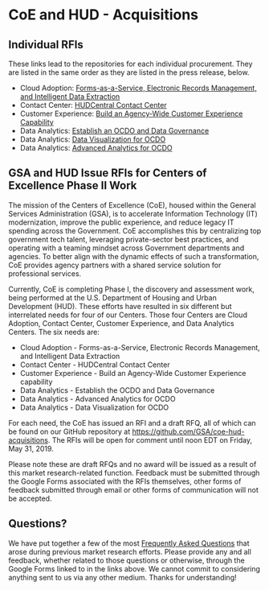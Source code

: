 # CoE and HUD - Acquisitions

## Individual RFIs

These links lead to the repositories for each individual procurement. They are listed in the same order as they are listed in the press release, below.

* Cloud Adoption: [Forms-as-a-Service, Electronic Records Management, and Intelligent Data Extraction](https://github.com/GSA/coe-hud-acq-faas-erm-ide)
* Contact Center: [HUDCentral Contact Center](https://github.com/GSA/coe-hud-acq-hudcentral)
* Customer Experience: [Build an Agency-Wide Customer Experience Capability](https://github.com/GSA/coe-hud-acq-agency-wide-cx)
* Data Analytics: [Establish an OCDO and Data Governance](https://github.com/GSA/coe-hud-acq-ocdo)
* Data Analytics: [Data Visualization for OCDO](https://github.com/GSA/coe-hud-acq-data-visualization)
* Data Analytics: [Advanced Analytics for OCDO](https://github.com/GSA/coe-hud-acq-advanced-analytics)

## GSA and HUD Issue RFIs for Centers of Excellence Phase II Work

The mission of the Centers of Excellence (CoE), housed within the General Services Administration (GSA), is to accelerate Information Technology (IT) modernization, improve the public experience, and reduce legacy IT spending across the Government. CoE accomplishes this by centralizing top government tech talent, leveraging private-sector best practices, and operating with a teaming mindset across Government departments and agencies. To better align with the dynamic effects of such a transformation, CoE provides agency partners with a shared service solution for professional services.

Currently, CoE is completing Phase I, the discovery and assessment work, being performed at the U.S. Department of Housing and Urban Development (HUD). These efforts have resulted in six different but interrelated needs for four of our Centers. Those four Centers are Cloud Adoption, Contact Center, Customer Experience, and Data Analytics Centers. The six needs are:

* Cloud Adoption - Forms-as-a-Service, Electronic Records Management, and Intelligent Data Extraction
* Contact Center - HUDCentral Contact Center
* Customer Experience - Build an Agency-Wide Customer Experience capability
* Data Analytics - Establish the OCDO and Data Governance
* Data Analytics - Advanced Analytics for OCDO
* Data Analytics - Data Visualization for OCDO

For each need, the CoE has issued an RFI and a draft RFQ, all of which can be found on our GitHub repository at https://github.com/GSA/coe-hud-acquisitions. The RFIs will be open for comment until noon EDT on Friday, May 31, 2019. 

Please note these are draft RFQs and no award will be issued as a result of this market research-related function. Feedback must be submitted through the Google Forms associated with the RFIs themselves, other forms of feedback submitted through email or other forms of communication will not be accepted. 

## Questions?

We have put together a few of the most [Frequently Asked Questions](FAQ.md) that arose during previous market research efforts. Please provide any and all feedback, whether related to those questions or otherwise, through the Google Forms linked to in the links above. We cannot commit to considering anything sent to us via any other medium. Thanks for understanding!